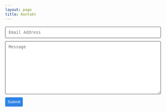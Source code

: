 ```yaml
---
layout: page
title: Kontakt
---
```


<form class="wj-contact" action="https://formspree.io/{{site.email}}" method="POST">
    <input type="text" name="email" placeholder="Email Address">
    <textarea type="text" name="content" rows="10" placeholder="Message"></textarea>
    <input type="hidden" name="_next" value="<REDIRECTION LINK> ">
    <input type="hidden" name="_subject" value="New Contact Form Submission">
    <input type="text" name="_gotcha" style="display:none">
    <input type="submit" value="Submit">
</form>

<style>
form.wj-contact input[type="text"], form.wj-contact textarea[type="text"] {
    width: 100%;
    vertical-align: middle;
    margin-top: 0.25em;
    margin-bottom: 0.5em;
    padding: 0.75em;
    font-family: monospace, sans-serif;
    font-weight: lighter;
    border-style: solid;
    border-color: #444;
    outline-color: #2e83e6;
    border-width: 1px;
    border-radius: 3px;
    transition: box-shadow .2s ease;
}
form.wj-contact input[type="submit"] {
    outline: none;
    color: white;
    background-color: #2e83e6;
    border-radius: 3px;
    padding: 0.5em;
    margin: 0.25em 0 0 0;
    border: 1px solid transparent;
    height: auto;
}
</style>